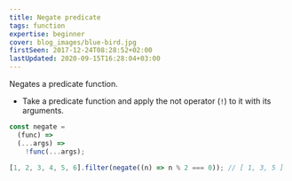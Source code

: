 ```yaml
---
title: Negate predicate
tags: function
expertise: beginner
cover: blog_images/blue-bird.jpg
firstSeen: 2017-12-24T08:28:52+02:00
lastUpdated: 2020-09-15T16:28:04+03:00
---
```


Negates a predicate function.

- Take a predicate function and apply the not operator (`!`) to it with its arguments.

```js
const negate =
  (func) =>
  (...args) =>
    !func(...args);
```

```js
[1, 2, 3, 4, 5, 6].filter(negate((n) => n % 2 === 0)); // [ 1, 3, 5 ]
```
